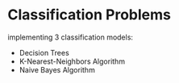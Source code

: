 # Classification Problems

implementing 3 classification models:
  * Decision Trees
  * K-Nearest-Neighbors Algorithm
  * Naive Bayes Algorithm
